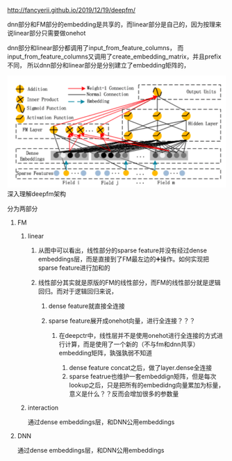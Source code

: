 <!--
 * @Author: your name
 * @Date: 2020-04-15 13:16:08
 * @LastEditTime: 2020-06-08 18:04:10
 * @LastEditors: Please set LastEditors
 * @Description: In User Settings Edit
 * @FilePath: /DeepCTR/视频笔记/deepfm.md
 -->
http://fancyerii.github.io/2019/12/19/deepfm/

dnn部分和FM部分的embedding是共享的，而linear部分是自己的，因为按理来说linear部分只需要做onehot

dnn部分和linear部分都调用了input_from_feature_columns， 而input_from_feature_columns又调用了create_embedding_matrix，并且prefix不同，
所以dnn部分和linear部分是分别建立了embedding矩阵的，

![image](pics/deepfm_struct.png)
深入理解deepfm架构

分为两部分

1. FM

    1. linear

        1. 从图中可以看出，线性部分的sparse feature并没有经过dense embeddings层，而是直接到了FM最左边的➕操作。如何实现把sparse feature进行加和的

        2. 线性部分其实就是原版的FM的线性部分，而FM的线性部分就是逻辑回归。而对于逻辑回归来说，
            
            1. dense feature就直接全连接
            2. sparse feature展开成onehot向量，进行全连接？？？
                
                1. 在deepctr中，线性层并不是使用onehot进行全连接的方式进行计算，而是使用了一个新的（不与fm和dnn共享）embedding矩阵，孰强孰弱不知道

                    1. dense feature concat之后，做了layer.dense全连接
                    2. sparse featrue也维护一套embeddign矩阵，但是每次lookup之后，只是把所有的embedidng向量累加为标量，意义是什么？？反而会增加很多的参数量

    2. interaction

        通过dense embeddings层，和DNN公用embeddings
2. DNN

    通过dense embeddings层，和DNN公用embeddings